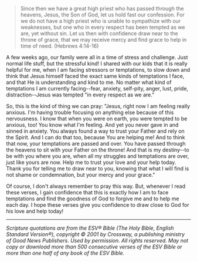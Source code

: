 > Since then we have a great high priest who has passed through the heavens, Jesus, the Son of God, let us hold fast our confession. For we do not have a high priest who is unable to sympathize with our weaknesses, but one who in every respect has been tempted as we are, yet without sin. Let us then with confidence draw near to the throne of grace, that we may receive mercy and find grace to help in time of need. (Hebrews 4:14-16)

A few weeks ago, our family were all in a time of stress and challenge. Just normal life stuff, but the stressful kind! I shared with our kids that it is really helpful for me, when I am facing stressors or temptations, to slow down and think that Jesus himself faced the exact same kinds of temptations I face, and that He is understanding and kind to me. No matter what kind of temptations I am currently facing--fear, anxiety, self-pity, anger, lust, pride, distraction--Jesus was tempted "in every respect as we are." 

So, this is the kind of thing we can pray: "Jesus, right now I am feeling really anxious. I'm having trouble focusing on anything else because of this nervousness. I know that when you were on earth, you were tempted to be anxious, too! You know what I'm feeling. And yet you never gave in and sinned in anxiety. You always found a way to trust your Father and rely on the Spirit. And I can do that too, because You are helping me! And to think that now, your temptations are passed and over. You have passed through the heavens to sit with your Father on the throne! And that is my destiny--to be with you where you are, when all my struggles and temptations are over, just like yours are now. Help me to trust your love and your help today. Thank you for telling me to draw near to you, knowing that what I will find is not shame or condemnation, but your mercy and your grace." 

Of course, I don't always remember to pray this way. But, whenever I read these verses, I gain confidence that this is exactly how I am to face temptations and find the goodness of God to forgive me and to help me each day. I hope these verses give you confidence to draw close to God for his love and help today!

---

*Scripture quotations are from the ESV® Bible (The Holy Bible, English Standard Version®), copyright © 2001 by Crossway, a publishing ministry of Good News Publishers. Used by permission. All rights reserved. May not copy or download more than 500 consecutive verses of the ESV Bible or more than one half of any book of the ESV Bible.*
